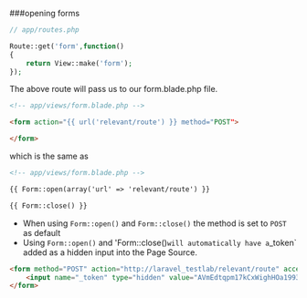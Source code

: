 ###opening forms

```php
// app/routes.php

Route::get('form',function()
{
	return View::make('form');
});
```

The above route will pass us to our form.blade.php file.

```html
<!-- app/views/form.blade.php -->

<form action="{{ url('relevant/route') }} method="POST">

</form>
```

which is the same as 

```html
<!-- app/views/form.blade.php -->

{{ Form::open(array('url' => 'relevant/route') }}

{{ Form::close() }}
```

* When using `Form::open()` and `Form::close()` the method is set to `POST` as default
* Using `Form::open()` and 'Form::close()` will automatically have a `_token` added as a hidden input into the Page Source.


```html
<form method="POST" action="http://laravel_testlab/relevant/route" accept-charset="UTF-8">
	<input name="_token" type="hidden" value="AVmEdtqpm17kCxWighHOa1993moVaX5Gott8hZrP">
</form>
```
